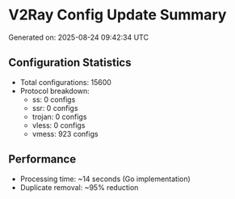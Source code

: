 # V2Ray Config Update Summary
Generated on: 2025-08-24 09:42:34 UTC

## Configuration Statistics
- Total configurations: 15600
- Protocol breakdown:
  - ss: 0 configs
  - ssr: 0 configs
  - trojan: 0 configs
  - vless: 0 configs
  - vmess: 923 configs

## Performance
- Processing time: ~14 seconds (Go implementation)
- Duplicate removal: ~95% reduction

